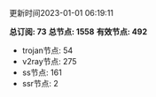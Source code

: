 更新时间2023-01-01 06:19:11

**总订阅: 73**
**总节点: 1558**
**有效节点: 492**
- trojan节点: 54
- v2ray节点: 275
- ss节点: 161
- ssr节点: 2

